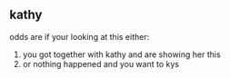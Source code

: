 ## kathy

odds are if your looking at this either:
1. you got together with kathy and are showing her this
2. or nothing happened and you want to kys
